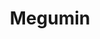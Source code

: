 ---
title: Megumin
crosslinks:
- Pixiv
- anime
- place
- Animemes
- TheBlueCorner
- livven
- nsfwMegumin
- de
- ahegao
- selfies
- pitchforkemporium
- Pxlsspace
- kemonomimi
- OneTrueRem
- AquaSama
- cosplay
- placeDE
- animefuckingdying
- Calgary
- BlueCorner
---